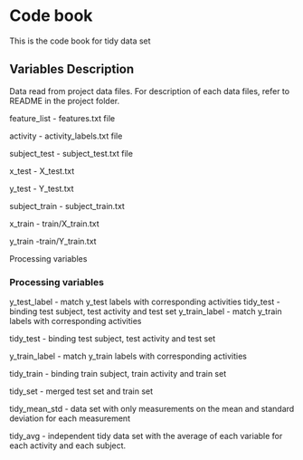 # Code book
This is the code book for tidy data set
## Variables Description
Data read from project data files. For description of each data files, refer to README in the project folder.

feature_list - features.txt file

activity - activity_labels.txt file

subject_test - subject_test.txt file

x_test - X_test.txt

y_test - Y_test.txt

subject_train - subject_train.txt

x_train - train/X_train.txt

y_train -train/Y_train.txt

Processing variables
### Processing variables
y_test_label - match y_test labels with corresponding activities
tidy_test - binding test subject, test activity and test set 
y_train_label - match y_train labels with corresponding activities

tidy_test - binding test subject, test activity and test set

y_train_label - match y_train labels with corresponding 
activities

tidy_train - binding train subject, train activity and train set

tidy_set - merged test set and train set

tidy_mean_std - data set with only measurements on the mean and standard deviation for each measurement

tidy_avg - independent tidy data set with the average of each variable for each activity and each subject. 
